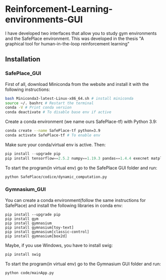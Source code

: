 # Reinforcement-Learning-environments-GUI
I have developed two interfaces that allow you to study gym environments and the SafePlace environment. This was developed in the thesis "A graphical tool for human-in-the-loop reinforcement learning"

## Installation

### SafePlace_GUI
First of all, download Miniconda from the website and install it with the following
instructions:
```bash
bash Miniconda3-latest-Linux-x86_64.sh # install miniconda
source ~/. bashrc # Restart the terminal
conda -V # Print conda version
conda deactivate # To disable base env if active
```
Create a conda environment (we name ours SafePlace-tf) with Python 3.9:
```bash
conda create --name SafePlace-tf python=3.9
conda activate SafePlace-tf # To enable env
```
Make sure your conda/virtual env is active. Then:
```python
pip install --upgrade pip
pip install tensorflow==2.5.2 numpy==1.19.3 pandas==1.4.4 execnet matplotlib SciencePlot==1.0.9 scipy==1.7.3 seaborn==0.11.2
```
To start the program(in virtual env) go to the SafePlace GUI folder and run:
```bash
python SafePlace/codice/dynamic_computation.py
```

### Gymnasium_GUI
You can create a conda environment(follow the same instructions for SafePlace) and
install the following libraries in conda env:
```
pip install --upgrade pip
pip install gym
pip install gymnasium
pip install gymnasium[toy-text]
pip install gymnasium[classic-control]
pip install gymnasium[box2d]
```
Maybe, if you use Windows, you have to install swig:
```python
pip install swig
```
To start the program(in virtual env) go to the Gymnasium GUI folder and run:
```bash
python code/mainApp.py
```
